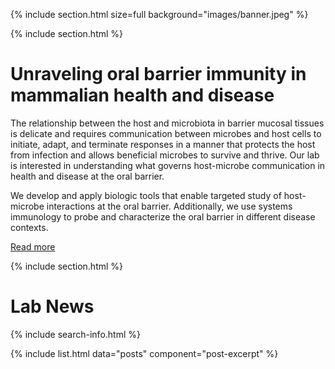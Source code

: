 ---
---
{% include section.html size=full background="images/banner.jpeg" %}

{% include section.html %}
# Unraveling oral barrier immunity in mammalian health and disease

The relationship between the host and microbiota in barrier mucosal tissues is delicate and requires communication between microbes and host cells to initiate, adapt, and terminate responses in a manner that protects the host from infection and allows beneficial microbes to survive and thrive. Our lab is interested in understanding what governs host-microbe communication in health and disease at the oral barrier.

We develop and apply biologic tools that enable targeted study of host-microbe interactions at the oral barrier. Additionally, we use systems immunology to probe and characterize the oral barrier in different disease contexts. 

[Read more](research)

{% include section.html %}

# <i class="fas fa-bullhorn"></i>   Lab News

{% include search-info.html %}

{% include list.html data="posts" component="post-excerpt" %}